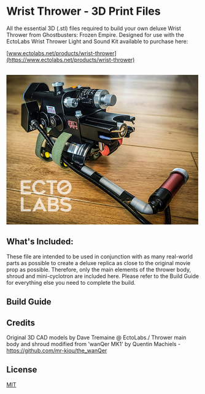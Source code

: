 # Wrist Thrower - 3D Print Files

All the essential 3D (.stl) files required to build your own deluxe Wrist Thrower from Ghostbusters: Frozen Empire. Designed for use with the EctoLabs Wrist Thrower Light and Sound Kit available to purchase here:

[www.ectolabs.net/products/wrist-thrower](https://www.ectolabs.net/products/wrist-thrower)

\
![Wrist Thrower](https://github.com/EctoLabs/wrist-thrower/blob/main/wrist-thrower.jpg)
  
  
## What's Included:

These file are intended to be used in conjunction with as many real-world parts as possible to create a deluxe replica as close to the original movie prop as possible. Therefore, only the main elements of the thrower body, shroud and mini-cyclotron are included here. Please refer to the Build Guide for everything else you need to complete the build. 

## Build Guide

## Credits

Original 3D CAD models by Dave Tremaine @ EctoLabs./
Thrower main body and shroud modified from 'wanQer MK1' by Quentin Machiels - https://github.com/mr-kiou/the_wanQer



## License

[MIT](https://choosealicense.com/licenses/mit/)
